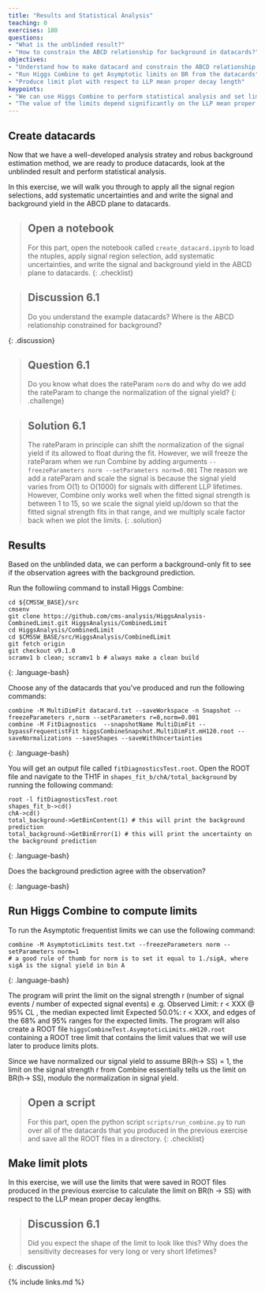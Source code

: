 ```yaml
---
title: "Results and Statistical Analysis"
teaching: 0
exercises: 180
questions:
- "What is the unblinded result?"
- "How to constrain the ABCD relationship for background in datacards?"
objectives:
- "Understand how to make datacard and constrain the ABCD relationship for background in the datacards"
- "Run Higgs Combine to get Asymptotic limits on BR from the datacards"
- "Produce limit plot with respect to LLP mean proper decay length"
keypoints:
- "We can use Higgs Combine to perform statistical analysis and set limits"
- "The value of the limits depend significantly on the LLP mean proper decay length, as the probability of LLP decaying in the muon system strongly correlates with the LLP lifetimes"
---
```


## Create datacards

Now that we have a well-developed analysis stratey and robus background estimation method, we are ready to produce datacards, look at the unblinded result and perform statistical analysis.

In this exercise, we will walk you through to apply all the signal region selections, add systematic uncertainties and and write the signal and background yield in the ABCD plane to datacards.

> ## Open a notebook
>
> For this part, open the notebook called `create_datacard.ipynb` to load the ntuples, apply signal region selection, add systematic uncertainties, and write the signal and background yield in the ABCD plane to datacards.
{: .checklist}


> ## Discussion 6.1
>
> Do you understand the example datacards? Where is the ABCD relationship constrained for background?
> 
{: .discussion}

> ## Question 6.1
> Do you know what does the rateParam `norm` do and why do we add the rateParam to change the normalization of the signal yield?
{: .challenge}

> ## Solution 6.1
> The rateParam in principle can shift the normalization of the signal yield if its allowed to float during the fit.
> However, we will freeze the rateParam when we run Combine by adding arguments `--freezeParameters norm --setParameters norm=0.001`
> The reason we add a rateParam and scale the signal is because the signal yield varies from O(1) to O(1000) for signals with different LLP lifetimes.
> However, Combine only works well when the fitted signal strength is between 1 to 15, so we scale the signal yield up/down so that the fitted signal strength fits in that range, and we multiply scale factor back when we plot the limits.
{: .solution}




## Results

Based on the unblinded data, we can perform a background-only fit to see if the observation agrees with the background prediction.


Run the followiing command to install Higgs Combine:
~~~
cd ${CMSSW_BASE}/src
cmsenv
git clone https://github.com/cms-analysis/HiggsAnalysis-CombinedLimit.git HiggsAnalysis/CombinedLimit
cd HiggsAnalysis/CombinedLimit
cd $CMSSW_BASE/src/HiggsAnalysis/CombinedLimit
git fetch origin
git checkout v9.1.0
scramv1 b clean; scramv1 b # always make a clean build
~~~
{: .language-bash}

Choose any of the datacards that you've produced and run the following commands:

~~~
combine -M MultiDimFit datacard.txt --saveWorkspace -n Snapshot --freezeParameters r,norm --setParameters r=0,norm=0.001
combine -M FitDiagnostics  --snapshotName MultiDimFit --bypassFrequentistFit higgsCombineSnapshot.MultiDimFit.mH120.root --saveNormalizations --saveShapes --saveWithUncertainties
~~~
{: .language-bash}

You will get an output file called `fitDiagnosticsTest.root`.
Open the ROOT file and navigate to the TH1F in `shapes_fit_b/chA/total_background` by running the following command:
~~~
root -l fitDiagnosticsTest.root
shapes_fit_b->cd()
chA->cd()
total_background->GetBinContent(1) # this will print the background prediction
total_background->GetBinError(1) # this will print the uncertainty on the background prediction

~~~
{: .language-bash}

Does the background prediction agree with the observation?

{: .language-bash}

## Run Higgs Combine to compute limits


To run the Asymptotic frequentist limits we can use the following command:
~~~
combine -M AsymptoticLimits test.txt --freezeParameters norm --setParameters norm=1
# a good rule of thumb for norm is to set it equal to 1./sigA, where sigA is the signal yield in bin A
~~~
{: .language-bash}

The program will print the limit on the signal strength r (number of signal events / number of expected signal events) e .g. Observed Limit: r < XXX @ 95% CL , the median expected limit Expected 50.0%: r < XXX, and edges of the 68% and 95% ranges for the expected limits.
The program will also create a ROOT file `higgsCombineTest.AsymptoticLimits.mH120.root` containing a ROOT tree limit that contains the limit values that we will use later to produce limits plots.

Since we have normalized our signal yield to assume BR(h$\rightarrow$ SS) = 1, the limit on the signal strength r from Combine essentially tells us the limit on BR(h$\rightarrow$ SS), modulo the normalization in signal yield.

> ## Open a script
>
> For this part, open the python script `scripts/run_combine.py` to run over all of the datacards that you produced in the previous exercise and save all the ROOT files in a directory.
{: .checklist}


## Make limit plots

In this exercise, we will use the limits that were saved in ROOT files produced in the previous exercise to calculate the limit on BR(h $\rightarrow$ SS) with respect to the LLP mean proper decay lengths. 


> ## Discussion 6.1
>
> Did you expect the shape of the limit to look like this? Why does the sensitivity decreases for very long or very short lifetimes?
> 
{: .discussion}

{% include links.md %}

